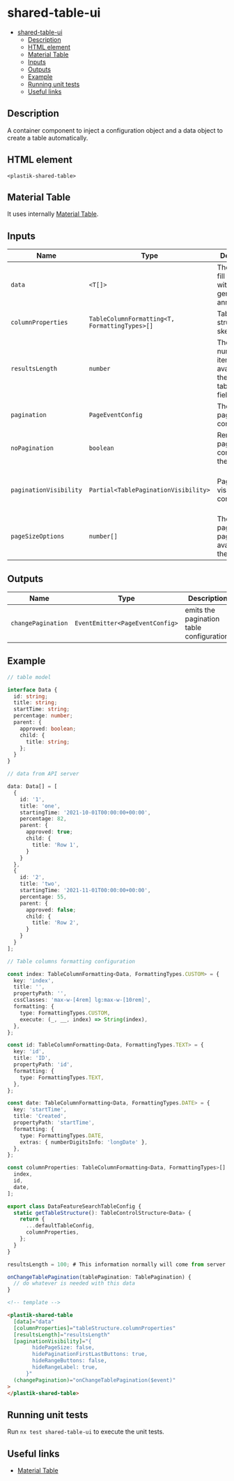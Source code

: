 # shared-table-ui

- [shared-table-ui](#shared-table-ui)
  - [Description](#description)
  - [HTML element](#html-element)
  - [Material Table](#material-table)
  - [Inputs](#inputs)
  - [Outputs](#outputs)
  - [Example](#example)
  - [Running unit tests](#running-unit-tests)
  - [Useful links](#useful-links)

## Description

A container component to inject a configuration object and a data object to create a table automatically.

## HTML element

`<plastik-shared-table>`

## Material Table

It uses internally [Material Table](https://material.angular.io/components/table/overview).

## Inputs

| Name                   | Type                                          | Description                                                            | Default                                    |
| ---------------------- | --------------------------------------------- | ---------------------------------------------------------------------- | ------------------------------------------ |
| `data`                 | `<T[]>`                                       | The data to fill the table with a generic type annotation.             | []                                         |
| `columnProperties`     | `TableColumnFormatting<T, FormattingTypes>[]` | Table structure skeleton.                                              |                                            |
| `resultsLength`        | `number`                                      | The total number of items available for the current table data fields. |                                            |
| `pagination`           | `PageEventConfig`                             | The table pagination configuration.                                    |                                            |
| `noPagination`         | `boolean`                                     | Remove pagination component to the table.                              | false                                      |
| `paginationVisibility` | `Partial<TablePaginationVisibility>`          | Pagination visibility configuration.                                   | All properties are set to false by default |
| `pageSizeOptions`      | `number[]`                                    | The pagination page sizes available in the UI.                         |                                            |

## Outputs

| Name               | Type                            | Description                               |
| ------------------ | ------------------------------- | ----------------------------------------- |
| `changePagination` | `EventEmitter<PageEventConfig>` | emits the pagination table configuration. |

## Example

```typescript
// table model

interface Data {
  id: string;
  title: string;
  startTime: string;
  percentage: number;
  parent: {
    approved: boolean;
    child: {
      title: string;
    };
  }
}

// data from API server

data: Data[] = [
  {
    id: '1',
    title: 'one',
    startingTime: '2021-10-01T00:00:00+00:00',
    percentage: 82,
    parent: {
      approved: true;
      child: {
        title: 'Row 1',
      }
    }
  },
  {
    id: '2',
    title: 'two',
    startingTime: '2021-11-01T00:00:00+00:00',
    percentage: 55,
    parent: {
      approved: false;
      child: {
        title: 'Row 2',
      }
    }
  }
];

// Table columns formatting configuration

const index: TableColumnFormatting<Data, FormattingTypes.CUSTOM> = {
  key: 'index',
  title: '',
  propertyPath: '',
  cssClasses: 'max-w-[4rem] lg:max-w-[10rem]',
  formatting: {
    type: FormattingTypes.CUSTOM,
    execute: (_, __, index) => String(index),
  },
};

const id: TableColumnFormatting<Data, FormattingTypes.TEXT> = {
  key: 'id',
  title: 'ID',
  propertyPath: 'id',
  formatting: {
    type: FormattingTypes.TEXT,
  },
};

const date: TableColumnFormatting<Data, FormattingTypes.DATE> = {
  key: 'startTime',
  title: 'Created',
  propertyPath: 'startTime',
  formatting: {
    type: FormattingTypes.DATE,
    extras: { numberDigitsInfo: 'longDate' },
  },
};

const columnProperties: TableColumnFormatting<Data, FormattingTypes>[] = [
  index,
  id,
  date,
];

export class DataFeatureSearchTableConfig {
  static getTableStructure(): TableControlStructure<Data> {
    return {
      ...defaultTableConfig,
      columnProperties,
    };
  }
}

resultsLength = 100; # This information normally will come from server

onChangeTablePagination(tablePagination: TablePagination) {
  // do whatever is needed with this data
}
```

```html
<!-- template -->

<plastik-shared-table
  [data]="data"
  [columnProperties]="tableStructure.columnProperties"
  [resultsLength]="resultsLength"
  [paginationVisibility]="{
        hidePageSize: false,
        hidePaginationFirstLastButtons: true,
        hideRangeButtons: false,
        hideRangeLabel: true,
      }"
  (changePagination)="onChangeTablePagination($event)"
>
</plastik-shared-table>
```

## Running unit tests

Run `nx test shared-table-ui` to execute the unit tests.

## Useful links

- [Material Table](https://material.angular.io/components/table/overview)
